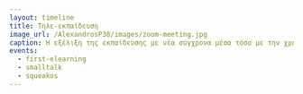 ```yaml
---
layout: timeline 
title: Τηλε-εκπαίδευση 
image_url: /AlexandrosP38/images/zoom-meeting.jpg
caption: Η εξέλιξη της εκπαίδευσης με νέα σύγχρονα μέσα τόσο με την χρήση των οικιακών υπολογιστών όσο και εξελιγμένων συσκευών εισόδου. Καταλυτικό ρόλο διαδραμάτισε το διαδίκτυο που "έβαλε" τον εκπαιδευτικό μέσα στο σπίτι οπουδήποτε και αν χρειάστηκε στον κόσμο.
events:
  - first-elearning
  - smalltalk
  - squeakos
---
```

